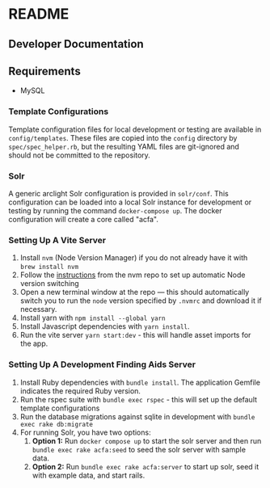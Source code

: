 # README

## Developer Documentation

## Requirements

* MySQL

### Template Configurations
Template configuration files for local development or testing are available
in `config/templates`. These files are copied into the `config` directory by
`spec/spec_helper.rb`, but the resulting YAML files are git-ignored and should
not be committed to the repository.

### Solr
A generic arclight Solr configuration is provided in `solr/conf`. This
configuration can be loaded into a local Solr instance for development or
testing by running the command `docker-compose up`. The docker configuration
will create a core called "acfa".

### Setting Up A Vite Server
1. Install `nvm` (Node Version Manager) if you do not already have it with `brew install nvm`
2. Follow the [instructions](https://github.com/nvm-sh/nvm?tab=readme-ov-file#calling-nvm-use-automatically-in-a-directory-with-a-nvmrc-file) from the nvm repo to set up automatic Node version switching
3. Open a new terminal window at the repo — this should automatically switch you to run the `node` version specified by `.nvmrc` and download it if necessary.
4. Install yarn with `npm install --global yarn`
5. Install Javascript dependencies with `yarn install`.
6. Run the vite server `yarn start:dev` - this will handle asset imports for the app.

### Setting Up A Development Finding Aids Server
1. Install Ruby dependencies with `bundle install`. The application Gemfile indicates the required Ruby version.
2. Run the rspec suite with `bundle exec rspec` - this will set up the default template configurations
3. Run the database migrations against sqlite in development with `bundle exec rake db:migrate`
4. For running Solr, you have two options:
   1. **Option 1:** Run `docker compose up` to start the solr server and then run `bundle exec rake acfa:seed` to seed the solr server with sample data.
   2. **Option 2:** Run `bundle exec rake acfa:server` to start up solr, seed it with example data, and start rails.

